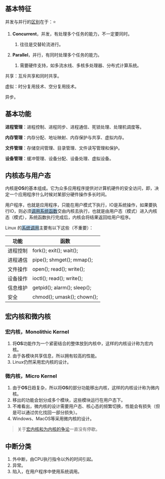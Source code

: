 ## 基本特征

并发与并行的[区别](https://www.zhihu.com/question/33515481)在于：⭐

1. **Concurrent**，并发，有处理多个任务的能力，不一定要同时。
   1. 往往是交替轮流进行。

2. **Parallel**，并行，有同时处理多个任务的能力。

   1. 需要硬件支持，如多流水线、多核多处理器、分布式计算系统。

共享：互斥共享和同时共享。

虚拟：时分复用技术、空分复用技术。

异步。



## 基本功能

**进程管理**：进程控制、进程同步、进程通信、死锁处理、处理机调度等。

**内存管理**：内存分配、地址映射、内存保护与共享、虚拟内存。

**文件管理**：存储空间管理、目录管理、文件读写管理和保护。

**设备管理**：缓冲管理、设备分配、设备处理、虚拟设备。



## 内核态与用户态

内核是**OS**的基本组成。它为众多应用程序提供对计算机硬件的安全访问，即，决定一个应用程序什么时候对某部分硬件操作多长时间。

用户程序，也就是应用程序，只能在用户模式下执行，IO是系统操作，如果要执行IO，则必须<span style=background:#c2e2ff><u>调用系统函数</u></span>交由内核去执行，也就是由用户态（模式）进入内核态（模式），系统函数执行完成后，内核会将结果返回给用户程序。

Linux 的<u><span style=background:#c2e2ff>系统调用</span></u>主要有以下这些（不重要）：

| **功能** | **函数**                    |
| -------- | --------------------------- |
| 进程控制 | fork(); exit(); wait();     |
| 进程通信 | pipe(); shmget(); mmap();   |
| 文件操作 | open(); read(); write();    |
| 设备操作 | ioctl(); read(); write();   |
| 信息维护 | getpid(); alarm(); sleep(); |
| 安全     | chmod(); umask(); chown();  |



## 宏内核和微内核

### 宏内核，Monolithic Kernel

1. 将**OS**功能作为一个紧密结合的整体放到内核中，这样的内核设计称为宏内核。
2. 由于各模块共享信息，所以拥有较高的性能。
3. Linux仍然采用宏内核的设计。

### 微内核，Micro Kernel

1. 由于**OS**日趋复杂，所以将**OS**的部分功能移出内核，这样的内核设计称为微内核。
2. 移出的功能会划分成多个模块，这些模块运行在用户态下。
3. 不难看出，微内核的设计需要用户态、核心态的频繁切换，性能会有损失（但是可以通过优化找回一部分损失）。
4. Windows、MacOS等采用微内核的设计。

> 关于[宏内核和为内核的争论](https://www.zhihu.com/question/20314255)一直没有停歇。



## 中断分类

1. 外中断，由CPU执行指令以外的时间引起。
2. 异常。
3. 陷入，在用户程序中使用系统调用。